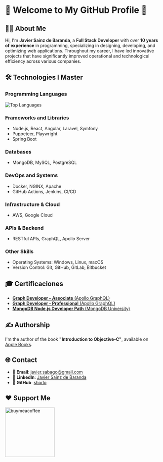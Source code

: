 # 🌟 Welcome to My GitHub Profile 🚀

## 👨‍💻 About Me
Hi, I'm **Javier Sainz de Baranda**, a **Full Stack Developer** with over **10 years of experience** in programming, specializing in designing, developing, and optimizing web applications. Throughout my career, I have led innovative projects that have significantly improved operational and technological efficiency across various companies.

## 🛠️ Technologies I Master
### Programming Languages
![Top Languages](https://github-readme-stats.vercel.app/api/top-langs/?username=shorlo&layout=compact&theme=radical)

### Frameworks and Libraries
- Node.js, React, Angular, Laravel, Symfony
- Puppeteer, Playwright
- Spring Boot

### Databases
- MongoDB, MySQL, PostgreSQL

### DevOps and Systems
- Docker, NGINX, Apache
- GitHub Actions, Jenkins, CI/CD

### Infrastructure & Cloud
- AWS, Google Cloud

### APIs & Backend
- RESTful APIs, GraphQL, Apollo Server

### Other Skills
- Operating Systems: Windows, Linux, macOS
- Version Control: Git, GitHub, GitLab, Bitbucket

## 🎓 Certificaciones
- [**Graph Developer - Associate** (Apollo GraphQL)](https://www.apollographql.com/tutorials/certifications/4f49ad42-709f-462e-a118-5c9b237ab2e9)
- [**Graph Developer - Professional** (Apollo GraphQL)](https://www.apollographql.com/tutorials/certifications/e031d2e2-f3e9-449b-8114-facb2ebf91f3)
- [**MongoDB Node.js Developer Path** (MongoDB University)](https://learn.mongodb.com/c/UgN3gvX4RqqqMDRMK3NB0g)

## ✍️ Authorship
I'm the author of the book **"Introduction to Objective-C"**, available on [Apple Books](https://books.apple.com/us/book/introducci%C3%B3n-a-objetive-c/id1408127002).

## 🌐 Contact
- 📧 **Email**: [javier.sabago@gmail.com](mailto:javier.sabago@gmail.com)  
- 💼 **LinkedIn**: [Javier Sainz de Baranda](https://www.linkedin.com/in/javier-sainz-de-baranda)  
- 🐙 **GitHub**: [shorlo](https://github.com/shorlo)  



## ❤️ Support Me 

<a href="https://buymeacoffee.com/shorlo">
<img src="https://cdn.buymeacoffee.com/buttons/v2/default-yellow.png" width="160" alt="buymeacoffee" />
</a>



